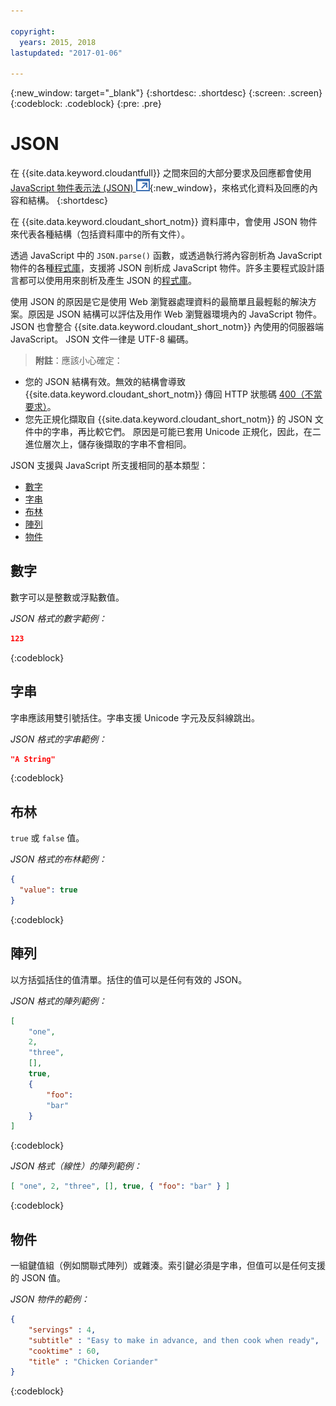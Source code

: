 ```yaml
---

copyright:
  years: 2015, 2018
lastupdated: "2017-01-06"

---
```


{:new_window: target="_blank"}
{:shortdesc: .shortdesc}
{:screen: .screen}
{:codeblock: .codeblock}
{:pre: .pre}

# JSON

在 {{site.data.keyword.cloudantfull}} 之間來回的大部分要求及回應都會使用 [JavaScript 物件表示法 (JSON) ![外部鏈結圖示](../images/launch-glyph.svg "外部鏈結圖示")](https://en.wikipedia.org/wiki/JSON){:new_window}，來格式化資料及回應的內容和結構。
{:shortdesc}

在 {{site.data.keyword.cloudant_short_notm}} 資料庫中，會使用 JSON 物件來代表各種結構（包括資料庫中的所有文件）。

透過 JavaScript 中的 `JSON.parse()` 函數，或透過執行將內容剖析為 JavaScript 物件的各種[程式庫](../libraries/index.html)，支援將 JSON 剖析成 JavaScript 物件。許多主要程式設計語言都可以使用用來剖析及產生 JSON 的[程式庫](../libraries/index.html)。

使用 JSON 的原因是它是使用 Web 瀏覽器處理資料的最簡單且最輕鬆的解決方案。原因是 JSON 結構可以評估及用作 Web 瀏覽器環境內的 JavaScript 物件。JSON 也會整合 {{site.data.keyword.cloudant_short_notm}} 內使用的伺服器端 JavaScript。
JSON 文件一律是 UTF-8 編碼。

>   **附註**：應該小心確定：

-   您的 JSON 結構有效。無效的結構會導致 {{site.data.keyword.cloudant_short_notm}} 傳回 HTTP 狀態碼 [400（不當要求）](../api/http.html#400)。
-   您先正規化擷取自 {{site.data.keyword.cloudant_short_notm}} 的 JSON 文件中的字串，再比較它們。
    原因是可能已套用 Unicode 正規化，因此，在二進位層次上，儲存後擷取的字串不會相同。

JSON 支援與 JavaScript 所支援相同的基本類型：

-   [數字](#numbers)
-   [字串](#strings)
-   [布林](#booleans)
-   [陣列](#arrays)
-   [物件](#objects)

## 數字

數字可以是整數或浮點數值。

_JSON 格式的數字範例：_

```json
123
```
{:codeblock}

## 字串

字串應該用雙引號括住。字串支援 Unicode 字元及反斜線跳出。

_JSON 格式的字串範例：_

```json
"A String"
```
{:codeblock}

## 布林

`true` 或 `false` 值。

_JSON 格式的布林範例：_

```json
{
  "value": true
}
```
{:codeblock}

## 陣列

以方括弧括住的值清單。括住的值可以是任何有效的 JSON。

_JSON 格式的陣列範例：_

```json
[
    "one",
    2,
    "three",
    [],
    true,
    {
        "foo":
        "bar"
    }
]
```
{:codeblock}

_JSON 格式（線性）的陣列範例：_

```json
[ "one", 2, "three", [], true, { "foo": "bar" } ]
```
{:codeblock}

## 物件

一組鍵值組（例如關聯式陣列）或雜湊。索引鍵必須是字串，但值可以是任何支援的 JSON 值。

_JSON 物件的範例：_

```json
{
    "servings" : 4,
    "subtitle" : "Easy to make in advance, and then cook when ready",
    "cooktime" : 60,
    "title" : "Chicken Coriander"
}
```
{:codeblock}
